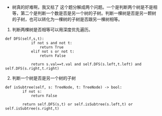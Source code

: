 - 树真的好难啊，我又枯了
这个题分解成两个问题。一个是判断两个树是不是相等，第二个是判断一个数是否是另一个树的子树。判断一棵树是否是另一颗树的子树，也可以转化为一棵树的子树是否跟另一棵树相等。  
1. 判断两棵树是否相等可以用深度优先遍历。  
```python3
def DFS(self,s,t):
            if not s and not t:
                return True
            elif not s or not t:
                return False
            
            return s.val==t.val and self.DFS(s.left,t.left) and self.DFS(s.right,t.right)
```
2. 判断一个树是否是另一个树的子树  
```python3
def isSubtree(self, s: TreeNode, t: TreeNode) -> bool:
        if not s:
            return False
        
        return self.DFS(s,t) or self.isSubtree(s.left,t) or self.isSubtree(s.right,t)
```